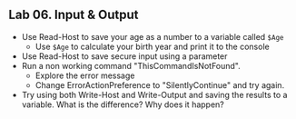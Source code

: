## Lab 06. Input & Output

- Use Read-Host to save your age as a number to a variable called `$Age`
    - Use `$Age` to calculate your birth year and print it to the console
- Use Read-Host to save secure input using a parameter
- Run a non working command "ThisCommandIsNotFound".
    - Explore the error message
    - Change ErrorActionPreference to "SilentlyContinue" and try again.
- Try using both Write-Host and Write-Output and saving the results to a variable. What is the difference? Why does it happen?